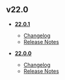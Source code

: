 ## v22.0
* **[22.0.1](22.0.1)**
	* [Changelog](22.0.1/changelog.md)
	* [Release Notes](22.0.1/release_notes.md)

* **[22.0.0](22.0.0)**
	* [Changelog](22.0.0/changelog.md)
	* [Release Notes](22.0.0/release_notes.md)

